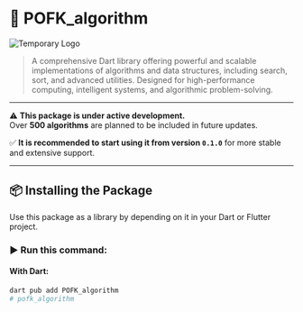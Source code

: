 # 🧠 POFK_algorithm

![Temporary Logo](https://github.com/developerishussein/Assassin-s-algorithm/blob/main/logo/logo.jpg)

> A comprehensive Dart library offering powerful and scalable implementations of algorithms and data structures, including search, sort, and advanced utilities. Designed for high-performance computing, intelligent systems, and algorithmic problem-solving.

---

⚠️ **This package is under active development.**  
Over **500 algorithms** are planned to be included in future updates.

✅ **It is recommended to start using it from version `0.1.0`** for more stable and extensive support.

---

## 📦 Installing the Package

Use this package as a library by depending on it in your Dart or Flutter project.

### ▶️ Run this command:

#### With Dart:

```bash
dart pub add POFK_algorithm
#   p o f k _ a l g o r i t h m  
 
